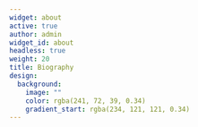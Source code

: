 ```yaml
---
widget: about
active: true
author: admin
widget_id: about
headless: true
weight: 20
title: Biography
design:
  background:
    image: ""
    color: rgba(241, 72, 39, 0.34)
    gradient_start: rgba(234, 121, 121, 0.34)
---
```

